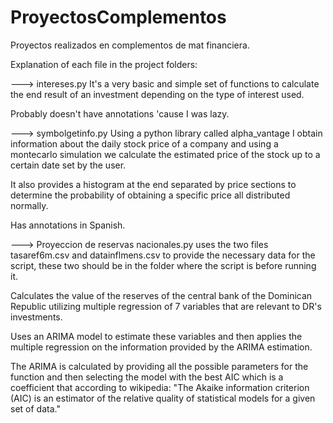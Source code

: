 # ProyectosComplementos
Proyectos realizados en complementos de mat financiera.

Explanation of each file in the project folders:

---> intereses.py
It's a very basic and simple set of functions to calculate the end result of an investment depending on the type of interest used.

Probably doesn't have annotations 'cause I was lazy.

---> symbolgetinfo.py
Using a python library called alpha_vantage I obtain information about the daily stock price of a company and using a montecarlo
simulation we calculate the estimated price of the stock up to a certain date set by the user.

It also provides a histogram at the end separated by price sections to determine the probability of obtaining a specific price
all distributed normally.

Has annotations in Spanish.

---> Proyeccion de reservas nacionales.py
uses the two files tasaref6m.csv and datainflmens.csv to provide the necessary data for the script, these two should be in the
folder where the script is before running it.

Calculates the value of the reserves of the central bank of the Dominican Republic utilizing multiple regression of 7 variables
that are relevant to DR's investments.

Uses an ARIMA model to estimate these variables and then applies the multiple regression on the information provided by the 
ARIMA estimation.

The ARIMA is calculated by providing all the possible parameters for the function and then selecting the model with the best AIC
which is a coefficient that according to wikipedia: "The Akaike information criterion (AIC) is an estimator of the relative quality
of statistical models for a given set of data."
